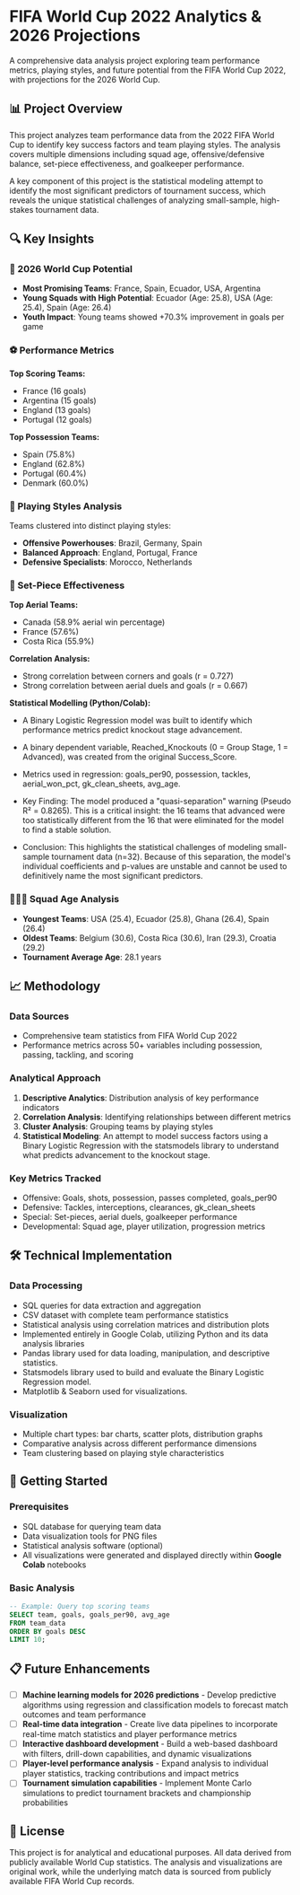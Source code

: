 # FIFA World Cup 2022 Analytics & 2026 Projections

A comprehensive data analysis project exploring team performance metrics, playing styles, and future potential from the FIFA World Cup 2022, with projections for the 2026 World Cup.

## 📊 Project Overview

This project analyzes team performance data from the 2022 FIFA World Cup to identify key success factors and team playing styles. The analysis covers multiple dimensions including squad age, offensive/defensive balance, set-piece effectiveness, and goalkeeper performance.

A key component of this project is the statistical modeling attempt to identify the most significant predictors of tournament success, which reveals the unique statistical challenges of analyzing small-sample, high-stakes tournament data.

## 🔍 Key Insights

### 🎯 2026 World Cup Potential
- **Most Promising Teams**: France, Spain, Ecuador, USA, Argentina
- **Young Squads with High Potential**: Ecuador (Age: 25.8), USA (Age: 25.4), Spain (Age: 26.4)
- **Youth Impact**: Young teams showed +70.3% improvement in goals per game

### ⚽ Performance Metrics
**Top Scoring Teams:**
- France (16 goals)
- Argentina (15 goals) 
- England (13 goals)
- Portugal (12 goals)

**Top Possession Teams:**
- Spain (75.8%)
- England (62.8%)
- Portugal (60.4%)
- Denmark (60.0%)

### 🧭 Playing Styles Analysis
Teams clustered into distinct playing styles:
- **Offensive Powerhouses**: Brazil, Germany, Spain
- **Balanced Approach**: England, Portugal, France
- **Defensive Specialists**: Morocco, Netherlands

### 🎪 Set-Piece Effectiveness
**Top Aerial Teams:**
- Canada (58.9% aerial win percentage)
- France (57.6%)
- Costa Rica (55.9%)

**Correlation Analysis:**
- Strong correlation between corners and goals (r = 0.727)
- Strong correlation between aerial duels and goals (r = 0.667)

**Statistical Modelling (Python/Colab):**  
- A Binary Logistic Regression model was built to identify which performance metrics predict knockout stage advancement.

- A binary dependent variable, Reached_Knockouts (0 = Group Stage, 1 = Advanced), was created from the original Success_Score.

- Metrics used in regression: goals_per90, possession, tackles, aerial_won_pct, gk_clean_sheets, avg_age.

- Key Finding: The model produced a "quasi-separation" warning (Pseudo R² = 0.8265). This is a critical insight: the 16 teams that advanced were too statistically different from the 16 that were eliminated for the model to find a stable solution.

- Conclusion: This highlights the statistical challenges of modeling small-sample tournament data (n=32). Because of this separation, the model's individual coefficients and p-values are unstable and cannot be used to definitively name the most significant predictors.

### 🧑‍🤝‍🧑 Squad Age Analysis
- **Youngest Teams**: USA (25.4), Ecuador (25.8), Ghana (26.4), Spain (26.4)
- **Oldest Teams**: Belgium (30.6), Costa Rica (30.6), Iran (29.3), Croatia (29.2)
- **Tournament Average Age**: 28.1 years

## 📈 Methodology

### Data Sources
- Comprehensive team statistics from FIFA World Cup 2022
- Performance metrics across 50+ variables including possession, passing, tackling, and scoring

### Analytical Approach
1. **Descriptive Analytics**: Distribution analysis of key performance indicators
2. **Correlation Analysis**: Identifying relationships between different metrics
3. **Cluster Analysis**: Grouping teams by playing styles
4. **Statistical Modeling**: An attempt to model success factors using a Binary Logistic Regression with the statsmodels library to understand what predicts advancement to the knockout stage.

### Key Metrics Tracked
- Offensive: Goals, shots, possession, passes completed, goals_per90
- Defensive: Tackles, interceptions, clearances, gk_clean_sheets
- Special: Set-pieces, aerial duels, goalkeeper performance
- Developmental: Squad age, player utilization, progression metrics

## 🛠️ Technical Implementation

### Data Processing
- SQL queries for data extraction and aggregation
- CSV dataset with complete team performance statistics
- Statistical analysis using correlation matrices and distribution plots
- Implemented entirely in Google Colab, utilizing Python and its data analysis libraries
- Pandas library used for data loading, manipulation, and descriptive statistics.
- Statsmodels library used to build and evaluate the Binary Logistic Regression model.
- Matplotlib & Seaborn used for visualizations.

### Visualization
- Multiple chart types: bar charts, scatter plots, distribution graphs
- Comparative analysis across different performance dimensions
- Team clustering based on playing style characteristics

## 🚀 Getting Started

### Prerequisites
- SQL database for querying team data
- Data visualization tools for PNG files
- Statistical analysis software (optional)
- All visualizations were generated and displayed directly within **Google Colab** notebooks

### Basic Analysis
```sql
-- Example: Query top scoring teams
SELECT team, goals, goals_per90, avg_age
FROM team_data 
ORDER BY goals DESC 
LIMIT 10;
```

## 📋 Future Enhancements

- [ ] **Machine learning models for 2026 predictions** - Develop predictive algorithms using regression and classification models to forecast match outcomes and team performance
- [ ] **Real-time data integration** - Create live data pipelines to incorporate real-time match statistics and player performance metrics
- [ ] **Interactive dashboard development** - Build a web-based dashboard with filters, drill-down capabilities, and dynamic visualizations
- [ ] **Player-level performance analysis** - Expand analysis to individual player statistics, tracking contributions and impact metrics
- [ ] **Tournament simulation capabilities** - Implement Monte Carlo simulations to predict tournament brackets and championship probabilities

## 📄 License

This project is for analytical and educational purposes. All data derived from publicly available World Cup statistics. The analysis and visualizations are original work, while the underlying match data is sourced from publicly available FIFA World Cup records.
